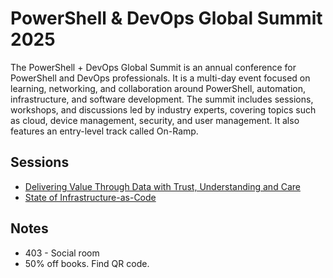 # PowerShell & DevOps Global Summit 2025

The PowerShell + DevOps Global Summit is an annual conference for PowerShell and DevOps professionals. It is a multi-day event focused on learning, networking, and collaboration around PowerShell, automation, infrastructure, and software development. The summit includes sessions, workshops, and discussions led by industry experts, covering topics such as cloud, device management, security, and user management. It also features an entry-level track called On-Ramp.

## Sessions

- [Delivering Value Through Data with Trust, Understanding and Care](./dataValue.md)
- [State of Infrastructure-as-Code](./stateOfIoC.md)

## Notes

- 403 - Social room
- 50% off books. Find QR code.
